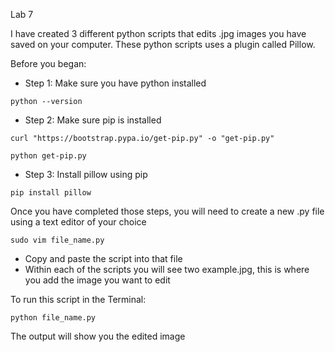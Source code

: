 Lab 7

I have created 3 different python scripts that edits .jpg images you have saved on your computer. These python scripts uses a plugin called Pillow.

Before you began:
* Step 1: Make sure you have python installed
```
python --version
```
* Step 2: Make sure pip is installed
```
curl "https://bootstrap.pypa.io/get-pip.py" -o "get-pip.py"

python get-pip.py
```
* Step 3: Install pillow using pip
```
pip install pillow
```

Once you have completed those steps, you will need to create a new .py file using a text editor of your choice
```
sudo vim file_name.py
```
* Copy and paste the script into that file 
* Within each of the scripts you will see two example.jpg, this is where you add the image you want to edit

To run this script in the Terminal:
```
python file_name.py
```

The output will show you the edited image


